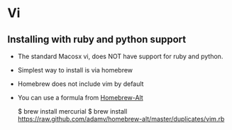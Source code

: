 # Vi
## Installing with ruby and python support
- The standard Macosx vi, does NOT have support for ruby and python.
- Simplest way to install is via homebrew
- Homebrew does not include vim by default
- You can use a formula from [Homebrew-Alt](https://github.com/adamv/homebrew-alt/blob/master/duplicates/vim.rb)

  $ brew install mercurial
  $ brew install https://raw.github.com/adamv/homebrew-alt/master/duplicates/vim.rb
